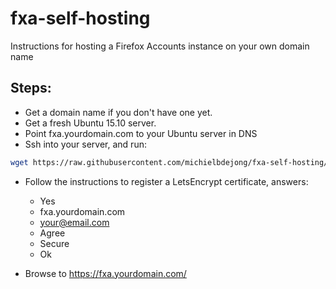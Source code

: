 # fxa-self-hosting
Instructions for hosting a Firefox Accounts instance on your own domain name

## Steps:
* Get a domain name if you don't have one yet.
* Get a fresh Ubuntu 15.10 server.
* Point fxa.yourdomain.com to your Ubuntu server in DNS
* Ssh into your server, and run:
````bash
wget https://raw.githubusercontent.com/michielbdejong/fxa-self-hosting/master/setup.sh | sh
````
* Follow the instructions to register a LetsEncrypt certificate, answers:
  * Yes
  * fxa.yourdomain.com
  * your@email.com
  * Agree
  * Secure
  * Ok

* Browse to https://fxa.yourdomain.com/
